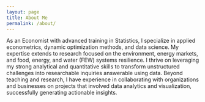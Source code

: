 ```yaml
---
layout: page
title: About Me
permalink: /about/
---
```


As an Economist with advanced training in Statistics, I specialize in applied econometrics, dynamic optimization methods, and data science. My expertise extends to research focused on the environment, energy markets, and food, energy, and water (FEW) systems resilience. I thrive on leveraging my strong analytical and quantitative skills to transform unstructured challenges into researchable inquiries answerable using data. Beyond teaching and research, I have experience in collaborating with organizations and businesses on projects that involved data analytics and visualization, successfully generating actionable insights.



